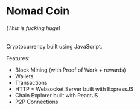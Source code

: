 # Nomad Coin

###### (This is fucking huge)

Cryptocurrency built using JavaScript.

Features:

* Block Mining (with Proof of Work + rewards)
* Wallets
* Transactions
* HTTP + Websocket Server built with ExpressJS
* Chain Explorer built with ReactJS
* P2P Connections
